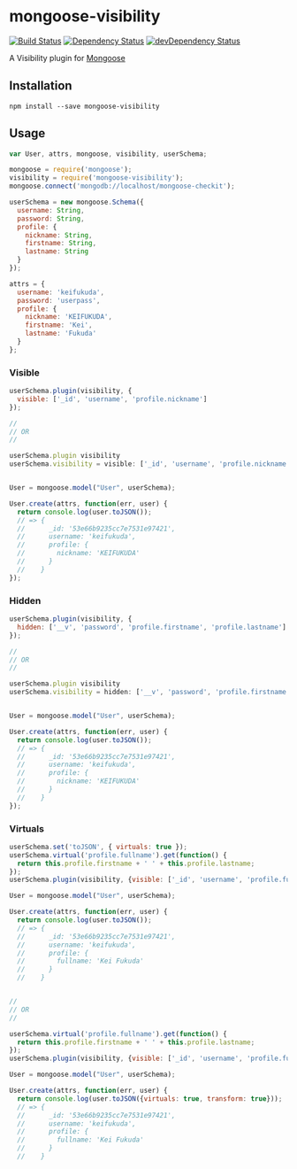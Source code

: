 mongoose-visibility
===================

[![Build Status](https://travis-ci.org/keifukuda/mongoose-visibility.svg?branch=master)](https://travis-ci.org/keifukuda/mongoose-visibility)
[![Dependency Status](https://david-dm.org/keifukuda/mongoose-visibility.svg?theme=shields.io)](https://david-dm.org/keifukuda/mongoose-visibility)
[![devDependency Status](https://david-dm.org/keifukuda/mongoose-visibility/dev-status.svg?theme=shields.io)](https://david-dm.org/keifukuda/mongoose-visibility#info=devDependencies)

A Visibility plugin for [Mongoose](https://github.com/LearnBoost/mongoose)


Installation
------------

`npm install --save mongoose-visibility`


Usage
-----

```javascript
var User, attrs, mongoose, visibility, userSchema;

mongoose = require('mongoose');
visibility = require('mongoose-visibility');
mongoose.connect('mongodb://localhost/mongoose-checkit');

userSchema = new mongoose.Schema({
  username: String,
  password: String,
  profile: {
    nickname: String,
    firstname: String,
    lastname: String
  }
});

attrs = {
  username: 'keifukuda',
  password: 'userpass',
  profile: {
    nickname: 'KEIFUKUDA',
    firstname: 'Kei',
    lastname: 'Fukuda'
  }
};
```

### Visible

```javascript
userSchema.plugin(visibility, {
  visible: ['_id', 'username', 'profile.nickname']
});

//
// OR
//

userSchema.plugin visibility
userSchema.visibility = visible: ['_id', 'username', 'profile.nickname']


User = mongoose.model("User", userSchema);

User.create(attrs, function(err, user) {
  return console.log(user.toJSON());
  // => {
  //      _id: '53e66b9235cc7e7531e97421',
  //      username: 'keifukuda',
  //      profile: {
  //        nickname: 'KEIFUKUDA'
  //      }
  //    }
});
```

### Hidden

```javascript
userSchema.plugin(visibility, {
  hidden: ['__v', 'password', 'profile.firstname', 'profile.lastname']
});

//
// OR
//

userSchema.plugin visibility
userSchema.visibility = hidden: ['__v', 'password', 'profile.firstname', 'profile.lastname']


User = mongoose.model("User", userSchema);

User.create(attrs, function(err, user) {
  return console.log(user.toJSON());
  // => {
  //      _id: '53e66b9235cc7e7531e97421',
  //      username: 'keifukuda',
  //      profile: {
  //        nickname: 'KEIFUKUDA'
  //      }
  //    }
});
```

### Virtuals

```javascript
userSchema.set('toJSON', { virtuals: true });
userSchema.virtual('profile.fullname').get(function() {
  return this.profile.firstname + ' ' + this.profile.lastname;
});
userSchema.plugin(visibility, {visible: ['_id', 'username', 'profile.fullname']});

User = mongoose.model("User", userSchema);

User.create(attrs, function(err, user) {
  return console.log(user.toJSON());
  // => {
  //      _id: '53e66b9235cc7e7531e97421',
  //      username: 'keifukuda',
  //      profile: {
  //        fullname: 'Kei Fukuda'
  //      }
  //    }


//
// OR
//

userSchema.virtual('profile.fullname').get(function() {
  return this.profile.firstname + ' ' + this.profile.lastname;
});
userSchema.plugin(visibility, {visible: ['_id', 'username', 'profile.fullname']});

User = mongoose.model("User", userSchema);

User.create(attrs, function(err, user) {
  return console.log(user.toJSON({virtuals: true, transform: true}));
  // => {
  //      _id: '53e66b9235cc7e7531e97421',
  //      username: 'keifukuda',
  //      profile: {
  //        fullname: 'Kei Fukuda'
  //      }
  //    }
```
